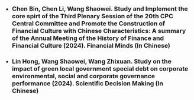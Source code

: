 - ### Chen Bin, Chen Li, <strong>Wang Shaowei</strong>. Study and Implement the core spirt of the Third Plenary Session of the 20th CPC Central Committee and Promote the Construction of Financial Culture with Chinese Characteristics: A summary of the Annual Meeting of the History of Finance and Financial Culture (2024). <strong>Financial Minds</strong> <strong>(In Chinese)</strong>

- ### Lin Hong, <strong>Wang Shaowei</strong>, Wang Zhixuan. Study on the impact of green local government special debt on corporate environmental, social and corporate governance performance (2024). <strong>Scientific Decision Making</strong> <strong>(In Chinese)</strong>
